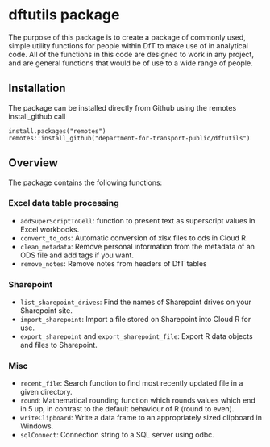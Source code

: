 # dftutils package

The purpose of this package is to create a package of commonly used, simple utility functions for people within DfT to make use of in analytical code. All of the functions in this code are designed to work in any project, and are general functions that would be of use to a wide range of people.

## Installation

The package can be installed directly from Github using the remotes install_github call

```
install.packages("remotes")
remotes::install_github("department-for-transport-public/dftutils")
```

## Overview

The package contains the following functions:

### Excel data table processing

* `addSuperScriptToCell`: function to present text as superscript values in Excel workbooks.
* `convert_to_ods`: Automatic conversion of xlsx files to ods in Cloud R.
* `clean_metadata`: Remove personal information from the metadata of an ODS file and add tags if you want.
* `remove_notes`: Remove notes from headers of DfT tables

### Sharepoint

* `list_sharepoint_drives`: Find the names of Sharepoint drives on your Sharepoint site.
* `import_sharepoint`: Import a file stored on Sharepoint into Cloud R for use.
* `export_sharepoint` and `export_sharepoint_file`: Export R data objects and files to Sharepoint.

### Misc

* `recent_file`: Search function to find most recently updated file in a given directory.
* `round`: Mathematical rounding function which rounds values which end in 5 up, in contrast to the default behaviour of R (round to even).
* `writeClipboard`: Write a data frame to an appropriately sized clipboard in Windows.
* `sqlConnect`: Connection string to a SQL server using odbc.


